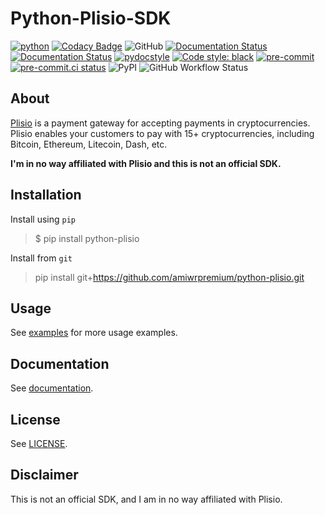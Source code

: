 # Python-Plisio-SDK

[![python](https://img.shields.io/badge/Python-%5E3.8.1-3776AB.svg?style=flat&logo=python&logoColor=tellow)](https://www.python.org)
[![Codacy Badge](https://app.codacy.com/project/badge/Grade/152926ced23a45c6abb55af6884f890f)](https://app.codacy.com/gh/amiwrpremium/python-plisio/dashboard?utm_source=gh&utm_medium=referral&utm_content=&utm_campaign=Badge_grade)
![GitHub](https://img.shields.io/github/license/amiwrpremium/python-plisio)
[![Documentation Status](https://readthedocs.org/projects/python-plisio/badge/?version=latest)](https://python-plisio.readthedocs.io/en/latest/?badge=latest)
[![Documentation Status](https://img.shields.io/badge/docs-mkdocs%20material-blue.svg?style=flat)](https://squidfunk.github.io/mkdocs-material/)
[![pydocstyle](https://img.shields.io/badge/pydocstyle-enabled-AD4CD3)](http://www.pydocstyle.org/en/stable/)
[![Code style: black](https://img.shields.io/badge/code%20style-black-000000.svg)](https://github.com/psf/black)
[![pre-commit](https://img.shields.io/badge/pre--commit-enabled-brightgreen?logo=pre-commit&logoColor=white)](https://github.com/pre-commit/pre-commit)
[![pre-commit.ci status](https://results.pre-commit.ci/badge/github/amiwrpremium/python-plisio/master.svg)](https://results.pre-commit.ci/latest/github/amiwrpremium/python-plisio/master)
![PyPI](https://img.shields.io/pypi/v/python-plisio?color=blue)
![GitHub Workflow Status](https://img.shields.io/github/actions/workflow/status/amiwrpremium/python-plisio/publish.yml?label=publish)

## About

[Plisio](https://plisio.net/) is a payment gateway for accepting
payments in cryptocurrencies. Plisio enables your customers to pay with
15+ cryptocurrencies, including Bitcoin, Ethereum, Litecoin, Dash, etc.

**I'm in no way affiliated with Plisio and this is not an official SDK.**

## Installation

Install using `pip`
> $ pip install python-plisio

Install from `git`
> pip install git+https://github.com/amiwrpremium/python-plisio.git

## Usage

See [examples](docs/examples) for more usage examples.

## Documentation

See [documentation](https://python-plisio.readthedocs.io/en/latest/).

## License

See [LICENSE](LICENSE).

## Disclaimer

This is not an official SDK, and I am in no way affiliated with Plisio.
